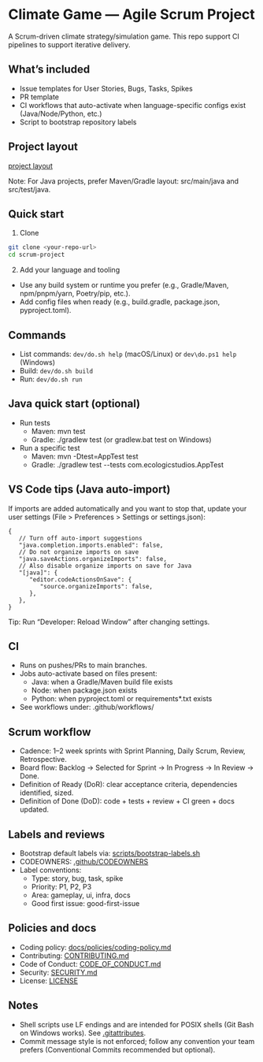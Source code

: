 # Climate Game — Agile Scrum Project

A Scrum-driven climate strategy/simulation game. This repo support CI pipelines to support iterative delivery.

## What’s included

- Issue templates for User Stories, Bugs, Tasks, Spikes
- PR template
- CI workflows that auto-activate when language-specific configs exist (Java/Node/Python, etc.)
- Script to bootstrap repository labels

## Project layout

[project layout](/PROJECT_INFO/source-tree.txt)

Note: For Java projects, prefer Maven/Gradle layout: src/main/java and src/test/java.

## Quick start

1. Clone

```bash
git clone <your-repo-url>
cd scrum-project
```

2. Add your language and tooling

- Use any build system or runtime you prefer (e.g., Gradle/Maven, npm/pnpm/yarn, Poetry/pip, etc.).
- Add config files when ready (e.g., build.gradle, package.json, pyproject.toml).

## Commands

- List commands: `dev/do.sh help` (macOS/Linux) or `dev\do.ps1 help` (Windows)
- Build: `dev/do.sh build`
- Run: `dev/do.sh run`

## Java quick start (optional)

- Run tests
   - Maven: mvn test
   - Gradle: ./gradlew test (or gradlew.bat test on Windows)
- Run a specific test
   - Maven: mvn -Dtest=AppTest test
   - Gradle: ./gradlew test --tests com.ecologicstudios.AppTest

## VS Code tips (Java auto-import)

If imports are added automatically and you want to stop that, update your user settings (File > Preferences > Settings or settings.json):

```jsonc
{
   // Turn off auto-import suggestions
   "java.completion.imports.enabled": false,
   // Do not organize imports on save
   "java.saveActions.organizeImports": false,
   // Also disable organize imports on save for Java
   "[java]": {
      "editor.codeActionsOnSave": {
         "source.organizeImports": false,
      },
   },
}
```

Tip: Run “Developer: Reload Window” after changing settings.

## CI

- Runs on pushes/PRs to main branches.
- Jobs auto-activate based on files present:
   - Java: when a Gradle/Maven build file exists
   - Node: when package.json exists
   - Python: when pyproject.toml or requirements\*.txt exists
- See workflows under: .github/workflows/

## Scrum workflow

- Cadence: 1–2 week sprints with Sprint Planning, Daily Scrum, Review, Retrospective.
- Board flow: Backlog → Selected for Sprint → In Progress → In Review → Done.
- Definition of Ready (DoR): clear acceptance criteria, dependencies identified, sized.
- Definition of Done (DoD): code + tests + review + CI green + docs updated.

## Labels and reviews

- Bootstrap default labels via: [scripts/bootstrap-labels.sh](scripts/bootstrap-labels.sh)
- CODEOWNERS: [.github/CODEOWNERS](.github/CODEOWNERS)
- Label conventions:
   - Type: story, bug, task, spike
   - Priority: P1, P2, P3
   - Area: gameplay, ui, infra, docs
   - Good first issue: good-first-issue

## Policies and docs

- Coding policy: [docs/policies/coding-policy.md](docs/policies/coding-policy.md)
- Contributing: [CONTRIBUTING.md](CONTRIBUTING.md)
- Code of Conduct: [CODE_OF_CONDUCT.md](CODE_OF_CONDUCT.md)
- Security: [SECURITY.md](SECURITY.md)
- License: [LICENSE](LICENSE)

## Notes

- Shell scripts use LF endings and are intended for POSIX shells (Git Bash on Windows works). See [.gitattributes](.gitattributes).
- Commit message style is not enforced; follow any convention your team prefers (Conventional Commits recommended but optional).
